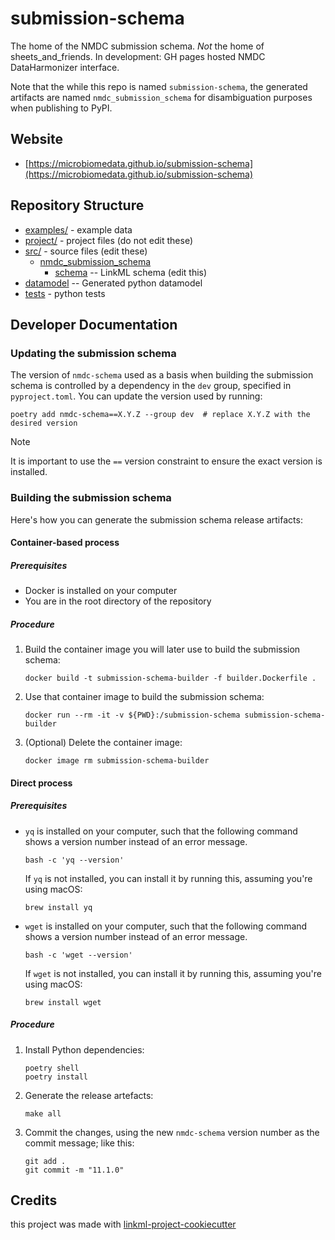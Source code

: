 # submission-schema

The home of the NMDC submission schema. *Not* the home of sheets_and_friends. In development: GH pages hosted NMDC DataHarmonizer interface.

Note that the while this repo is named `submission-schema`, the generated artifacts are named `nmdc_submission_schema` for disambiguation purposes when publishing to PyPI.

## Website

* [https://microbiomedata.github.io/submission-schema](https://microbiomedata.github.io/submission-schema)

## Repository Structure

* [examples/](examples/) - example data
* [project/](project/) - project files (do not edit these)
* [src/](src/) - source files (edit these)
    * [nmdc_submission_schema](src/nmdc_submission_schema)
        * [schema](src/nmdc_submission_schema/schema) -- LinkML schema (edit this)
* [datamodel](src/nmdc_submission_schema/datamodel) -- Generated python datamodel
* [tests](tests/) - python tests

## Developer Documentation

### Updating the submission schema

The version of `nmdc-schema` used as a basis when building the submission schema is controlled by a dependency in the `dev` group, specified in `pyproject.toml`. You can update the version used by running:

```shell
poetry add nmdc-schema==X.Y.Z --group dev  # replace X.Y.Z with the desired version
```

> [!NOTE]  
> It is important to use the `==` version constraint to ensure the exact version is installed. 

### Building the submission schema

Here's how you can generate the submission schema release artifacts:

#### Container-based process

##### Prerequisites

- Docker is installed on your computer
- You are in the root directory of the repository

##### Procedure

1. Build the container image you will later use to build the submission schema:
   ```shell
   docker build -t submission-schema-builder -f builder.Dockerfile .
   ```
2. Use that container image to build the submission schema:
   ```shell
   docker run --rm -it -v ${PWD}:/submission-schema submission-schema-builder
   ```
3. (Optional) Delete the container image:
   ```shell
   docker image rm submission-schema-builder
   ```

#### Direct process

##### Prerequisites

- `yq` is installed on your computer, such that the following command shows a version number instead of an error message.
  ```shell
  bash -c 'yq --version'
  ```
  If `yq` is not installed, you can install it by running this, assuming you're using macOS:
  ```shell
  brew install yq
  ```
- `wget` is installed on your computer, such that the following command shows a version number instead of an error message.
  ```shell
  bash -c 'wget --version'
  ```
  If `wget` is not installed, you can install it by running this, assuming you're using macOS:
  ```shell
  brew install wget
  ```

##### Procedure

1. Install Python dependencies:
   ```shell
   poetry shell
   poetry install
   ```
2. Generate the release artefacts:
   ```shell
   make all
   ```
3. Commit the changes, using the new `nmdc-schema` version number as the commit message; like this:
   ```shell
   git add .
   git commit -m "11.1.0"
   ```

## Credits

this project was made with [linkml-project-cookiecutter](https://github.com/linkml/linkml-project-cookiecutter)
